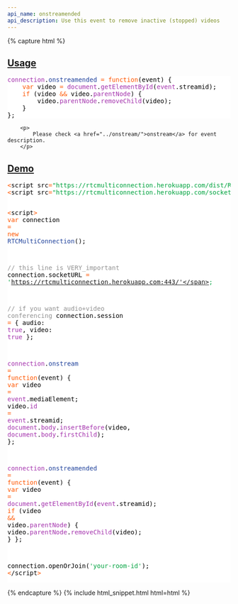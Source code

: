```yaml
---
api_name: onstreamended
api_description: Use this event to remove inactive (stopped) videos
---
```


{% capture html %}

  <section id="usage">
    <h2><a href="#usage">Usage</a></h2>
    <pre style="background:#fff;color:#000"><span style="color:#a535ae">connection</span>.<span style="color:#21439c">onstreamended</span> <span style="color:#ff5600">=</span> <span style="color:#ff5600">function</span>(event) {
    <span style="color:#ff5600">var</span> video <span style="color:#ff5600">=</span> <span style="color:#a535ae">document</span>.<span style="color:#a535ae">getElementById</span>(<span style="color:#a535ae">event</span>.streamid);
    <span style="color:#ff5600">if</span> (video <span style="color:#ff5600">&amp;</span><span style="color:#ff5600">&amp;</span> video.<span style="color:#a535ae">parentNode</span>) {
        video.<span style="color:#a535ae">parentNode</span>.<span style="color:#a535ae">removeChild</span>(video);
    }
};
</pre>

        <p>
            Please check <a href="../onstream/">onstream</a> for event description.
        </p>
  </section>
  
  <section id="demo">
    <h2><a href="#demo">Demo</a></h2>
    <pre style="background:#fff;color:#000"><span style="color:#ff5600">&lt;</span>script src<span style="color:#ff5600">=</span><span style="color:#00a33f">"https://rtcmulticonnection.herokuapp.com/dist/RTCMultiConnection.min.js"</span><span style="color:#ff5600">></span><span style="color:#ff5600">&lt;</span>/script<span style="color:#ff5600">></span>
<span style="color:#ff5600">&lt;</span>script src<span style="color:#ff5600">=</span><span style="color:#00a33f">"https://rtcmulticonnection.herokuapp.com/socket.io/socket.io.js"</span><span style="color:#ff5600">></span><span style="color:#ff5600">&lt;</span>/script<span style="color:#ff5600">></span>

<span style="color:#ff5600">&lt;</span>script<span style="color:#ff5600">></span>
<span style="color:#ff5600">var</span> connection <span style="color:#ff5600">=</span> <span style="color:#ff5600">new</span> <span style="color:#21439c">RTCMultiConnection</span>();

<span style="color:#919191">// this line is VERY_important</span>
connection.socketURL <span style="color:#ff5600">=</span> <span style="color:#00a33f">'https://rtcmulticonnection.herokuapp.com:443/'</span>;

<span style="color:#919191">// if you want audio+video conferencing</span>
connection.session <span style="color:#ff5600">=</span> {
    audio: <span style="color:#a535ae">true</span>,
    video: <span style="color:#a535ae">true</span>
};

<span style="color:#a535ae">connection</span>.<span style="color:#21439c">onstream</span> <span style="color:#ff5600">=</span> <span style="color:#ff5600">function</span>(event) {
    <span style="color:#ff5600">var</span> video <span style="color:#ff5600">=</span> <span style="color:#a535ae">event</span>.mediaElement;
    video.<span style="color:#a535ae">id</span> <span style="color:#ff5600">=</span> <span style="color:#a535ae">event</span>.streamid;
    <span style="color:#a535ae">document</span>.<span style="color:#a535ae">body</span>.<span style="color:#a535ae">insertBefore</span>(video, <span style="color:#a535ae">document</span>.<span style="color:#a535ae">body</span>.<span style="color:#a535ae">firstChild</span>);
};

<span style="color:#a535ae">connection</span>.<span style="color:#21439c">onstreamended</span> <span style="color:#ff5600">=</span> <span style="color:#ff5600">function</span>(event) {
    <span style="color:#ff5600">var</span> video <span style="color:#ff5600">=</span> <span style="color:#a535ae">document</span>.<span style="color:#a535ae">getElementById</span>(<span style="color:#a535ae">event</span>.streamid);
    <span style="color:#ff5600">if</span> (video <span style="color:#ff5600">&amp;</span><span style="color:#ff5600">&amp;</span> video.<span style="color:#a535ae">parentNode</span>) {
        video.<span style="color:#a535ae">parentNode</span>.<span style="color:#a535ae">removeChild</span>(video);
    }
};

connection.openOrJoin(<span style="color:#00a33f">'your-room-id'</span>);
<span style="color:#ff5600">&lt;</span>/script<span style="color:#ff5600">></span>
</pre>
  </section>

{% endcapture %}
{% include html_snippet.html html=html %}

